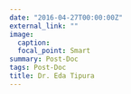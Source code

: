 ```yaml
---
date: "2016-04-27T00:00:00Z"
external_link: ""
image:
  caption: 
  focal_point: Smart
summary: Post-Doc
tags: Post-Doc
title: Dr. Eda Tipura
---
```

